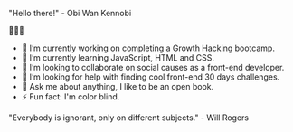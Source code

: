 "Hello there!" - Obi Wan Kennobi

👋👋👋

- 🔭 I’m currently working on completing a Growth Hacking bootcamp.
- 🌱 I’m currently learning JavaScript, HTML and CSS.
- 👯 I’m looking to collaborate on social causes as a front-end developer.
- 🤔 I’m looking for help with finding cool front-end 30 days challenges.
- 💬 Ask me about anything, I like to be an open book.
- ⚡ Fun fact: I'm color blind.

"Everybody is ignorant, only on different subjects." - Will Rogers
